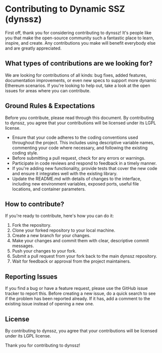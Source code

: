 # Contributing to Dynamic SSZ (dynssz)

First off, thank you for considering contributing to dynssz! It's people like you that make the open-source community such a fantastic place to learn, inspire, and create. Any contributions you make will benefit everybody else and are greatly appreciated.

## What types of contributions are we looking for?

We are looking for contributions of all kinds: bug fixes, added features, documentation improvements, or even new specs to support more dynamic Ethereum scenarios. If you're looking to help out, take a look at the open issues for areas where you can contribute.

## Ground Rules & Expectations

Before you contribute, please read through this document. By contributing to dynssz, you agree that your contributions will be licensed under its LGPL license.

- Ensure that your code adheres to the coding conventions used throughout the project. This includes using descriptive variable names, commenting your code where necessary, and following the existing coding style.
- Before submitting a pull request, check for any errors or warnings.
- Participate in code reviews and respond to feedback in a timely manner.
- If you're adding new functionality, provide tests that cover the new code and ensure it integrates well with the existing library.
- Update the README.md with details of changes to the interface, including new environment variables, exposed ports, useful file locations, and container parameters.

## How to contribute?

If you're ready to contribute, here's how you can do it:

1. Fork the repository.
2. Clone your forked repository to your local machine.
3. Create a new branch for your changes.
4. Make your changes and commit them with clear, descriptive commit messages.
5. Push your changes to your fork.
6. Submit a pull request from your fork back to the main dynssz repository.
7. Wait for feedback or approval from the project maintainers.

## Reporting Issues

If you find a bug or have a feature request, please use the GitHub issue tracker to report this. Before creating a new issue, do a quick search to see if the problem has been reported already. If it has, add a comment to the existing issue instead of opening a new one.

## License

By contributing to dynssz, you agree that your contributions will be licensed under its LGPL license.

Thank you for contributing to dynssz!
